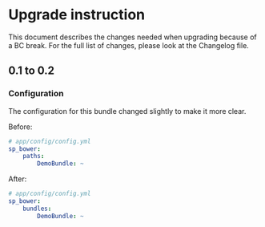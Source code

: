 Upgrade instruction
===================

This document describes the changes needed when upgrading because of a BC
break. For the full list of changes, please look at the Changelog file.

## 0.1 to 0.2

### Configuration

The configuration for this bundle changed slightly to make it more clear.

Before:

```yml
# app/config/config.yml
sp_bower:
    paths:
        DemoBundle: ~
```

After:

```yml
# app/config/config.yml
sp_bower:
    bundles:
        DemoBundle: ~
```
